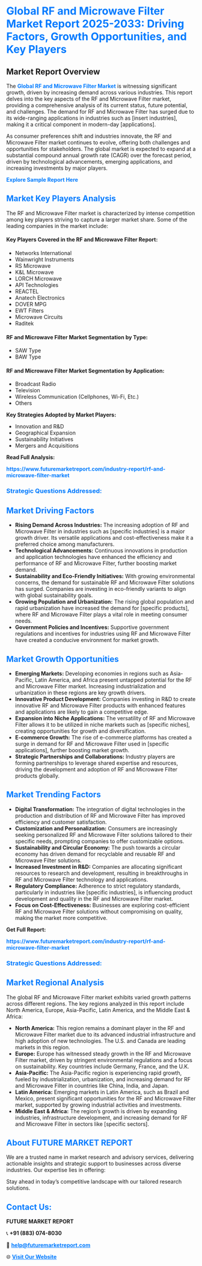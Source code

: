 <h1 style="color: #007BFF;">Global RF and Microwave Filter Market Report 2025-2033: Driving Factors, Growth Opportunities, and Key Players</h1>

<section id="overview">
<h2>Market Report Overview</h2>
<p>The <a href="https://www.futuremarketreport.com/industry-report/rf-and-microwave-filter-market" style="color: #007BFF; text-decoration: none;"><strong>Global RF and Microwave Filter Market</strong></a> is witnessing significant growth, driven by increasing demand across various industries. This report delves into the key aspects of the RF and Microwave Filter market, providing a comprehensive analysis of its current status, future potential, and challenges. The demand for RF and Microwave Filter has surged due to its wide-ranging applications in industries such as [insert industries], making it a critical component in modern-day [applications].</p>
<p>As consumer preferences shift and industries innovate, the RF and Microwave Filter market continues to evolve, offering both challenges and opportunities for stakeholders. The global market is expected to expand at a substantial compound annual growth rate (CAGR) over the forecast period, driven by technological advancements, emerging applications, and increasing investments by major players.</p>
</section>

<section id="overview">
<p><a href="https://www.futuremarketreport.com/request-sample/reportId=75418" style="color: #007BFF; text-decoration: none;"><strong>Explore Sample Report Here</strong></a></p>
</section>

<section id="key-players">
<h2 style="color: #007BFF;">Market Key Players Analysis</h2>
<p>The RF and Microwave Filter market is characterized by intense competition among key players striving to capture a larger market share. Some of the leading companies in the market include:</p>
<h4>Key Players Covered in the RF and Microwave Filter Report:</h4>
<ul><li>Networks International</li><li>Wainwright Instruments</li><li>RS Microwave</li><li>K&amp;L Microwave</li><li>LORCH Microwave</li><li>API Technologies</li><li>REACTEL</li><li>Anatech Electronics</li><li>DOVER MPG</li><li>EWT Filters</li><li>Microwave Circuits</li><li>Raditek</li></ul>
<h4>RF and Microwave Filter Market Segmentation by Type:</h4>
<ul><li>SAW Type</li><li>BAW Type</li></ul>

<h4>RF and Microwave Filter Market Segmentation by Application:</h4>
<ul><li>Broadcast Radio</li><li>Television</li><li>Wireless Communication (Cellphones, Wi-Fi, Etc.)</li><li>Others</li></ul>
<p><strong>Key Strategies Adopted by Market Players:</strong></p>
<ul>
<li>Innovation and R&D</li>
<li>Geographical Expansion</li>
<li>Sustainability Initiatives</li>
<li>Mergers and Acquisitions</li>
</ul>
</section>

<section>
<p><strong>Read Full Analysis: </strong></p><a href="https://www.futuremarketreport.com/industry-report/rf-and-microwave-filter-market" style="color: #007BFF; text-decoration: none;"><strong>https://www.futuremarketreport.com/industry-report/rf-and-microwave-filter-market</strong></a>
<h3 style="color: #007BFF;">Strategic Questions Addressed:</h3>
</section>

<section id="driving-factors">
<h2 style="color: #007BFF;">Market Driving Factors</h2>
<ul>
<li><strong>Rising Demand Across Industries:</strong> The increasing adoption of RF and Microwave Filter in industries such as [specific industries] is a major growth driver. Its versatile applications and cost-effectiveness make it a preferred choice among manufacturers.</li>
<li><strong>Technological Advancements:</strong> Continuous innovations in production and application technologies have enhanced the efficiency and performance of RF and Microwave Filter, further boosting market demand.</li>
<li><strong>Sustainability and Eco-Friendly Initiatives:</strong> With growing environmental concerns, the demand for sustainable RF and Microwave Filter solutions has surged. Companies are investing in eco-friendly variants to align with global sustainability goals.</li>
<li><strong>Growing Population and Urbanization:</strong> The rising global population and rapid urbanization have increased the demand for [specific products], where RF and Microwave Filter plays a vital role in meeting consumer needs.</li>
<li><strong>Government Policies and Incentives:</strong> Supportive government regulations and incentives for industries using RF and Microwave Filter have created a conducive environment for market growth.</li>
</ul>
</section>

<section id="growth-opportunities">
<h2 style="color: #007BFF;">Market Growth Opportunities</h2>
<ul>
<li><strong>Emerging Markets:</strong> Developing economies in regions such as Asia-Pacific, Latin America, and Africa present untapped potential for the RF and Microwave Filter market. Increasing industrialization and urbanization in these regions are key growth drivers.</li>
<li><strong>Innovative Product Development:</strong> Companies investing in R&D to create innovative RF and Microwave Filter products with enhanced features and applications are likely to gain a competitive edge.</li>
<li><strong>Expansion into Niche Applications:</strong> The versatility of RF and Microwave Filter allows it to be utilized in niche markets such as [specific niches], creating opportunities for growth and diversification.</li>
<li><strong>E-commerce Growth:</strong> The rise of e-commerce platforms has created a surge in demand for RF and Microwave Filter used in [specific applications], further boosting market growth.</li>
<li><strong>Strategic Partnerships and Collaborations:</strong> Industry players are forming partnerships to leverage shared expertise and resources, driving the development and adoption of RF and Microwave Filter products globally.</li>
</ul>
</section>

<section id="trending-factors">
<h2 style="color: #007BFF;">Market Trending Factors</h2>
<ul>
<li><strong>Digital Transformation:</strong> The integration of digital technologies in the production and distribution of RF and Microwave Filter has improved efficiency and customer satisfaction.</li>
<li><strong>Customization and Personalization:</strong> Consumers are increasingly seeking personalized RF and Microwave Filter solutions tailored to their specific needs, prompting companies to offer customizable options.</li>
<li><strong>Sustainability and Circular Economy:</strong> The push towards a circular economy has driven demand for recyclable and reusable RF and Microwave Filter solutions.</li>
<li><strong>Increased Investment in R&D:</strong> Companies are allocating significant resources to research and development, resulting in breakthroughs in RF and Microwave Filter technology and applications.</li>
<li><strong>Regulatory Compliance:</strong> Adherence to strict regulatory standards, particularly in industries like [specific industries], is influencing product development and quality in the RF and Microwave Filter market.</li>
<li><strong>Focus on Cost-Effectiveness:</strong> Businesses are exploring cost-efficient RF and Microwave Filter solutions without compromising on quality, making the market more competitive.</li>
</ul>
</section>

<section>
<p><strong>Get Full Report: </strong></p><a href="https://www.futuremarketreport.com/industry-report/rf-and-microwave-filter-market" style="color: #007BFF; text-decoration: none;"><strong>https://www.futuremarketreport.com/industry-report/rf-and-microwave-filter-market</strong></a>
<h3 style="color: #007BFF;">Strategic Questions Addressed:</h3>
</section>


<section id="regional-analysis">
<h2 style="color: #007BFF;">Market Regional Analysis</h2>
<p>The global RF and Microwave Filter market exhibits varied growth patterns across different regions. The key regions analyzed in this report include North America, Europe, Asia-Pacific, Latin America, and the Middle East & Africa:</p>
<ul>
<li><strong>North America:</strong> This region remains a dominant player in the RF and Microwave Filter market due to its advanced industrial infrastructure and high adoption of new technologies. The U.S. and Canada are leading markets in this region.</li>
<li><strong>Europe:</strong> Europe has witnessed steady growth in the RF and Microwave Filter market, driven by stringent environmental regulations and a focus on sustainability. Key countries include Germany, France, and the U.K.</li>
<li><strong>Asia-Pacific:</strong> The Asia-Pacific region is experiencing rapid growth, fueled by industrialization, urbanization, and increasing demand for RF and Microwave Filter in countries like China, India, and Japan.</li>
<li><strong>Latin America:</strong> Emerging markets in Latin America, such as Brazil and Mexico, present significant opportunities for the RF and Microwave Filter market, supported by growing industrial activities and investments.</li>
<li><strong>Middle East & Africa:</strong> The region’s growth is driven by expanding industries, infrastructure development, and increasing demand for RF and Microwave Filter in sectors like [specific sectors].</li>
</ul>
</section>

<footer>
<h2 style="color: #007BFF;">About FUTURE MARKET REPORT</h2>
<p>We are a trusted name in market research and advisory services, delivering actionable insights and strategic support to businesses across diverse industries. Our expertise lies in offering:</p>

<p>Stay ahead in today’s competitive landscape with our tailored research solutions.</p>

<h2 style="color: #007BFF;">Contact Us:</h2>
<p><strong>FUTURE MARKET REPORT</strong></p>
<p>📞 <strong>+91 (883) 074-8030</strong></p>
<p>📧 <strong><a href="mailto:help@futuremarketreport.com" style="color: #007BFF;">help@futuremarketreport.com</a></strong></p>
<p>🌐 <strong><a href="https://www.futuremarketreport.com/" style="color: #007BFF;">Visit Our Website</a></strong></p>
</footer>